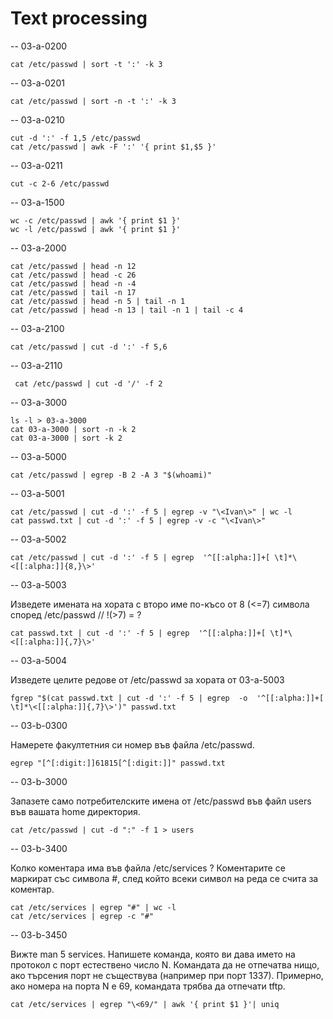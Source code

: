 # Text processing

-- 03-a-0200

`cat /etc/passwd | sort -t ':' -k 3`

-- 03-a-0201

`cat /etc/passwd | sort -n -t ':' -k 3`

-- 03-a-0210

```
cut -d ':' -f 1,5 /etc/passwd
cat /etc/passwd | awk -F ':' '{ print $1,$5 }'
```

-- 03-a-0211

`cut -c 2-6 /etc/passwd`

-- 03-a-1500

```
wc -c /etc/passwd | awk '{ print $1 }'
wc -l /etc/passwd | awk '{ print $1 }'
```

-- 03-a-2000

```
cat /etc/passwd | head -n 12
cat /etc/passwd | head -c 26
cat /etc/passwd | head -n -4
cat /etc/passwd | tail -n 17
cat /etc/passwd | head -n 5 | tail -n 1
cat /etc/passwd | head -n 13 | tail -n 1 | tail -c 4
```

-- 03-a-2100

`cat /etc/passwd | cut -d ':' -f 5,6`

-- 03-a-2110

` cat /etc/passwd | cut -d '/' -f 2`

-- 03-a-3000

```
ls -l > 03-a-3000
cat 03-a-3000 | sort -n -k 2 
cat 03-a-3000 | sort -k 2
```
-- 03-a-5000

`cat /etc/passwd | egrep -B 2 -A 3 "$(whoami)"`

-- 03-a-5001

```
cat /etc/passwd | cut -d ':' -f 5 | egrep -v "\<Ivan\>" | wc -l
cat passwd.txt | cut -d ':' -f 5 | egrep -v -c "\<Ivan\>"
```


-- 03-a-5002

`cat /etc/passwd | cut -d ':' -f 5 | egrep  '^[[:alpha:]]+[ \t]*\<[[:alpha:]]{8,}\>'`

-- 03-a-5003

Изведете имената на хората с второ име по-късо от 8 (<=7) символа според /etc/passwd // !(>7) = ?

`cat passwd.txt | cut -d ':' -f 5 | egrep  '^[[:alpha:]]+[ \t]*\<[[:alpha:]]{,7}\>'`

-- 03-a-5004

Изведете целите редове от /etc/passwd за хората от 03-a-5003

`fgrep "$(cat passwd.txt | cut -d ':' -f 5 | egrep  -o  '^[[:alpha:]]+[ \t]*\<[[:alpha:]]{,7}\>')" passwd.txt`


-- 03-b-0300

Намерете факултетния си номер във файлa /etc/passwd.

 `egrep "[^[:digit:]]61815[^[:digit:]]" passwd.txt`


-- 03-b-3000

Запазете само потребителските имена от /etc/passwd във файл users във вашата home директория.

`cat /etc/passwd | cut -d ":" -f 1 > users`



-- 03-b-3400

Колко коментара има във файла /etc/services ? Коментарите се маркират със символа #, след който всеки символ на реда се счита за коментар.

```
cat /etc/services | egrep "#" | wc -l
cat /etc/services | egrep -c "#"
```

-- 03-b-3450

Вижте man 5 services. Напишете команда, която ви дава името на протокол с порт естествено число N. Командата да не отпечатва нищо, ако търсения порт не съществува (например при порт 1337). Примерно, ако номера на порта N е 69, командата трябва да отпечати tftp.

`cat /etc/services | egrep "\<69/" | awk '{ print $1 }'| uniq`

